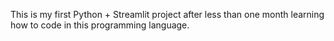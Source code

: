 This is my first Python + Streamlit project after less than one month learning how to code in this programming language.
